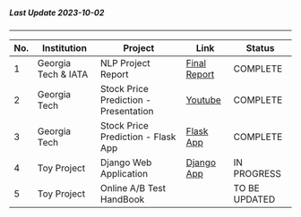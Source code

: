 ##### Last Update 2023-10-02
---
| No. | Institution | Project | Link | Status |
|-----------|-----------|-----------|-----------|-----------|
| 1 | Georgia Tech & IATA | NLP Project Report | [Final Report](https://drive.google.com/file/d/1SXueoSRs_-DWuFOUpSkaAPFTFfsgVhpn/view) | COMPLETE |
| 2 | Georgia Tech | Stock Price Prediction - Presentation | [Youtube](https://youtu.be/suWANYxdGC0) | COMPLETE |
| 3 | Georgia Tech | Stock Price Prediction - Flask App | [Flask App](https://github.com/Hazel-Yeom/Hazel-Public-Portfolio/tree/main/project_stock_prediction_demo) | COMPLETE |
| 4 | Toy Project | Django Web Application |[Django App](https://github.com/Hazel-Yeom/Hazel-Public-Portfolio/tree/main/project_web_application)| IN PROGRESS |
| 5 | Toy Project | Online A/B Test HandBook | | TO BE UPDATED |
